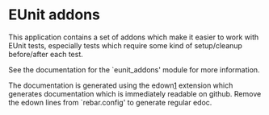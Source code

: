 EUnit addons
============

This application contains a set of addons which make it easier to work
with EUnit tests, especially tests which require some kind of
setup/cleanup before/after each test.

See the documentation for the `eunit_addons' module for more information.

The documentation is generated using the edown[1] extension which
generates documentation which is immediately readable on github.
Remove the edown lines from `rebar.config' to generate regular edoc.


[1]: https://github.com/esl/edown